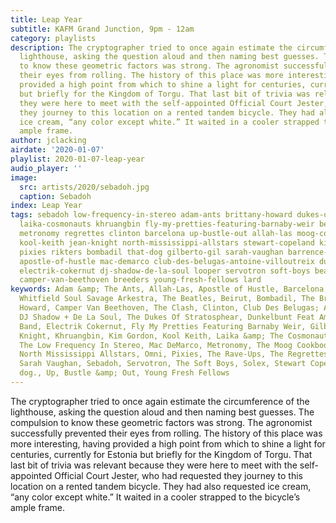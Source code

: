 ```yaml
---
title: Leap Year
subtitle: KAFM Grand Junction, 9pm - 12am
category: playlists
description: The cryptographer tried to once again estimate the circumference of the
  lighthouse, asking the question aloud and then naming best guesses. The compulsion
  to know these geometric factors was strong. The agronomist successfully prevented
  their eyes from rolling. The history of this place was more interesting, having
  provided a high point from which to shine a light for centuries, currently for Estonia
  but briefly for the Kingdom of Torgu. That last bit of trivia was relevant because
  they were here to meet with the self-appointed Official Court Jester, who had requested
  they journey to this location on a rented tandem bicycle. They had also requested
  ice cream, “any color except white.” It waited in a cooler strapped to the bicycle’s
  ample frame.
author: jclacking
airdate: '2020-01-07'
playlist: 2020-01-07-leap-year
audio_player: ''
image:
  src: artists/2020/sebadoh.jpg
  caption: Sebadoh
index: Leap Year
tags: sebadoh low-frequency-in-stereo adam-ants brittany-howard dukes-of-stratosphear
  laika-cosmonauts khruangbin fly-my-pretties-featuring-barnaby-weir beirut omni solex
  metronomy regrettes clinton barcelona up-bustle-out allah-las moog-cookbook rave-ups
  kool-keith jean-knight north-mississippi-allstars stewart-copeland kim-gordon mutagenicos
  pixies rikters bombadil that-dog gilberto-gil sarah-vaughan barrence-whitfield-soul-savage-arkestra
  apostle-of-hustle mac-demarco club-des-belugas-antoine-villoutreix dunkelbunt-feat-amsterdam-klezmer-band
  electrik-cokernut dj-shadow-de-la-soul looper servotron soft-boys beatles clash
  camper-van-beethoven breeders young-fresh-fellows lard
keywords: Adam &amp; The Ants, Allah-Las, Apostle of Hustle, Barcelona, The Barrence
  Whitfield Soul Savage Arkestra, The Beatles, Beirut, Bombadil, The Breeders, Brittany
  Howard, Camper Van Beethoven, The Clash, Clinton, Club Des Belugas; Antoine Villoutreix,
  DJ Shadow + De La Soul, The Dukes Of Stratosphear, Dunkelbunt Feat Amsterdam Klezmer
  Band, Electrik Cokernut, Fly My Pretties Featuring Barnaby Weir, Gilberto Gil, Jean
  Knight, Khruangbin, Kim Gordon, Kool Keith, Laika &amp; The Cosmonauts, Lard, Looper,
  The Low Frequency In Stereo, Mac DeMarco, Metronomy, The Moog Cookbook, Mutagénicos,
  North Mississippi Allstars, Omni, Pixies, The Rave-Ups, The Regrettes, The Rikters,
  Sarah Vaughan, Sebadoh, Servotron, The Soft Boys, Solex, Stewart Copeland, that
  dog., Up, Bustle &amp; Out, Young Fresh Fellows
---
```

The cryptographer tried to once again estimate the circumference of the lighthouse, asking the question aloud and then naming best guesses. The compulsion to know these geometric factors was strong. The agronomist successfully prevented their eyes from rolling. The history of this place was more interesting, having provided a high point from which to shine a light for centuries, currently for Estonia but briefly for the Kingdom of Torgu. That last bit of trivia was relevant because they were here to meet with the self-appointed Official Court Jester, who had requested they journey to this location on a rented tandem bicycle. They had also requested ice cream, “any color except white.” It waited in a cooler strapped to the bicycle’s ample frame.
